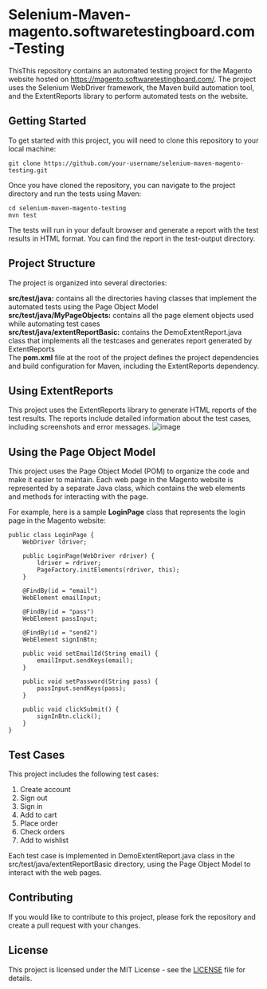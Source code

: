 # Selenium-Maven-magento.softwaretestingboard.com-Testing
ThisThis repository contains an automated testing project for the Magento website hosted on https://magento.softwaretestingboard.com/. The project uses the Selenium WebDriver framework, the Maven build automation tool, and the ExtentReports library to perform automated tests on the website.

## Getting Started
To get started with this project, you will need to clone this repository to your local machine:
```
git clone https://github.com/your-username/selenium-maven-magento-testing.git
```
Once you have cloned the repository, you can navigate to the project directory and run the tests using Maven:

```
cd selenium-maven-magento-testing
mvn test
```

The tests will run in your default browser and generate a report with the test results in HTML format. You can find the report in the test-output directory.

## Project Structure
The project is organized into several directories:

__src/test/java:__ contains all the directories having classes that implement the automated tests using the Page Object Model  
__src/test/java/MyPageObjects:__ contains all the page element objects used while automating test cases  
__src/test/java/extentReportBasic:__ contains the DemoExtentReport.java class that implements all the testcases and generates report generated by ExtentReports  
The __pom.xml__ file at the root of the project defines the project dependencies and build configuration for Maven, including the ExtentReports dependency.  

## Using ExtentReports
This project uses the ExtentReports library to generate HTML reports of the test results. The reports include detailed information about the test cases, including screenshots and error messages.
![image](https://user-images.githubusercontent.com/79694635/234108426-b3d871be-a10a-41da-adaf-186a1bf19020.png)  

## Using the Page Object Model
This project uses the Page Object Model (POM) to organize the code and make it easier to maintain. Each web page in the Magento website is represented by a separate Java class, which contains the web elements and methods for interacting with the page.

For example, here is a sample __LoginPage__ class that represents the login page in the Magento website:

```
public class LoginPage {
	WebDriver ldriver;

	public LoginPage(WebDriver rdriver) {
		ldriver = rdriver;
		PageFactory.initElements(rdriver, this);
	}

	@FindBy(id = "email")
	WebElement emailInput;

	@FindBy(id = "pass")
	WebElement passInput;

	@FindBy(id = "send2")
	WebElement signInBtn;

	public void setEmailId(String email) {
		emailInput.sendKeys(email);
	}

	public void setPassword(String pass) {
		passInput.sendKeys(pass);
	}

	public void clickSubmit() {
		signInBtn.click();
	}
}
```


## Test Cases
This project includes the following test cases:

1. Create account
2. Sign out
3. Sign in
4. Add to cart
5. Place order
6. Check orders
7. Add to wishlist

Each test case is implemented in DemoExtentReport.java class in the src/test/java/extentReportBasic directory, using the Page Object Model to interact with the web pages.

## Contributing

If you would like to contribute to this project, please fork the repository and create a pull request with your changes.

## License

This project is licensed under the MIT License - see the [LICENSE](https://github.com/manu00-droid/Selenium-Maven-magento.softwaretestingboard.com-Testing/blob/main/LICENSE) file for details.
